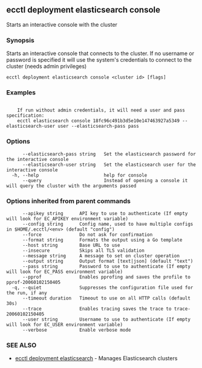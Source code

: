 ## ecctl deployment elasticsearch console

Starts an interactive console with the cluster

### Synopsis

Starts an interactive console that connects to the cluster. If no username or password is specified
it will use the system's credentials to connect to the cluster (needs admin privileges)

```
ecctl deployment elasticsearch console <cluster id> [flags]
```

### Examples

```

	If run without admin credentials, it will need a user and pass specification:
    ecctl elasticsearch console 18fc96c491b3d5e10e147463927a5349 --elasticsearch-user user --elasticsearch-pass pass

```

### Options

```
      --elasticsearch-pass string   Set the elasticsearch password for the interactive console
      --elasticsearch-user string   Set the elasticsearch user for the interactive console
  -h, --help                        help for console
      --query                       Instead of opening a console it will query the cluster with the arguments passed
```

### Options inherited from parent commands

```
      --apikey string      API key to use to authenticate (If empty will look for EC_APIKEY environment variable)
      --config string      Config name, used to have multiple configs in $HOME/.ecctl/<env> (default "config")
      --force              Do not ask for confirmation
      --format string      Formats the output using a Go template
      --host string        Base URL to use
      --insecure           Skips all TLS validation
      --message string     A message to set on cluster operation
      --output string      Output format [text|json] (default "text")
      --pass string        Password to use to authenticate (If empty will look for EC_PASS environment variable)
      --pprof              Enables pprofing and saves the profile to pprof-20060102150405
  -q, --quiet              Suppresses the configuration file used for the run, if any
      --timeout duration   Timeout to use on all HTTP calls (default 30s)
      --trace              Enables tracing saves the trace to trace-20060102150405
      --user string        Username to use to authenticate (If empty will look for EC_USER environment variable)
      --verbose            Enable verbose mode
```

### SEE ALSO

* [ecctl deployment elasticsearch](ecctl_deployment_elasticsearch.md)	 - Manages Elasticsearch clusters

